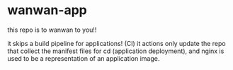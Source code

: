 # wanwan-app
this repo is to wanwan to you!!

it skips a build pipeline for applications! (CI)
it actions only update the repo that collect the manifest files for cd (application deployment), and nginx is used to be a representation of an application image.
